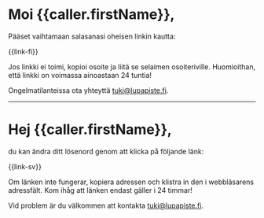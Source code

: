 # Moi {{caller.firstName}},

P&auml;&auml;set vaihtamaan salasanasi oheisen linkin kautta:

  {{link-fi}}

Jos linkki ei toimi, kopioi osoite ja liit&auml; se selaimen osoiteriville. Huomioithan, ett&auml; linkki on voimassa ainoastaan 24 tuntia!

Ongelmatilanteissa ota yhteytt&auml; tuki@lupapiste.fi.

---

# Hej {{caller.firstName}},

du kan &auml;ndra ditt l&ouml;senord genom att klicka p&aring; f&ouml;ljande l&auml;nk:

  {{link-sv}}

Om l&auml;nken inte fungerar, kopiera adressen och klistra in den i webbl&auml;sarens adressf&auml;lt. Kom ih&aring;g att l&auml;nken endast g&auml;ller i 24 timmar!

Vid problem &auml;r du v&auml;lkommen att kontakta tuki@lupapiste.fi.

